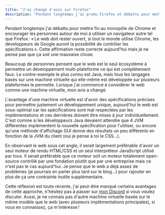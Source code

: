 ```yaml
---
title: "J'ai changé d'avis sur Firefox"
description: "Pendant longtemps j'ai promu Firefox et débattu pour mettre fin au monopôle de Chrome. J'avais tort."
---
```


Pendant longtemps j'ai débattu pour mettre fin au monopôle de Chrome et encourager les personnes autour de moi à utiliser un navigateur autre tel que Firefox : « Le web doit rester ouvert, si tout le monde utilise Chrome, les développeurs de Google auront la possibilité de contrôler les spécifications ». Cette affirmation reste correcte aujourd'hui mais je ne pense pas que ça soit une mauvaise chose.

Beaucoup de personnes pensent que le web est le seul écosystème à permettre un développement multi-plateforme ce qui est complètement faux. Le contre-exemple le plus connu est Java, mais tous les langages basés sur une machine virtuelle qui elle-même est développée sur plusieurs plateformes le permette. Lorsque j'ai commencé à considérer le web comme une machine virtuelle, mon avis a changé.

L'avantage d'une machine virtuelle est d'avoir des spécifications précises pour permettre justement un développement unique, aujourd'hui le web est sous-optimal car les spécifications sont mal respectées par les implémentations et ces dernières doivent être mises à jour individuellement. C'est comme si les développeurs Java devaient attendre que 4 JVM différentes implémentent la nouvelle spécification pour l'utiliser, ou encore qu'une méthode d'affichage GUI donne des résultats un peu différents en fonction de la JVM du client (oui je pense à toi le CSS…).

En observant le web sous cet angle, il serait largement préférable d'avoir un seul moteur de rendu HTML/CSS et un seul interpréteur JavaScript utilisé par tous. Il serait préférable que ce moteur soit un moteur totalement open-source contrôlé par une fondation plutôt que par une entreprise mais ce n'est pas le cas aujourd'hui. Je pense que le web a déjà assez de problèmes (je pourrais en parler plus tard sur le blog…) pour rajouter en plus de ça une contrainte inutile supplémentaire.

Cette réflexion est toute récente, j'ai peut-être manqué certains avantages de cette approche, n'hésitez pas à passer sur [mon Discord](https://discordapp.com/invite/tPtVM9V) si vous voulez discuter. Aussi, je ne connais pas d'autre machine virtuelle basée sur le même modèle que le web (avec plusieurs implémentations principales), si vous en connaissez, ça m'intéresse !
